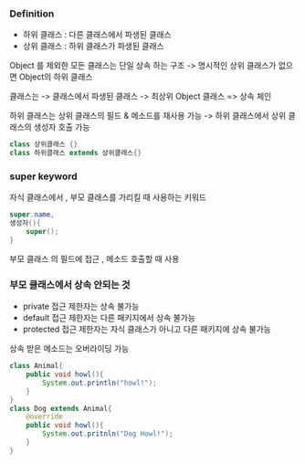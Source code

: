 
### Definition

- 하위 클래스 : 다른 클래스에서 파생된 클래스
- 상위 클래스 : 하위 클래스가 파생된 클래스

 Object 를 제외한 모든 클래스는 단일 상속 하는 구조
 -> 명시적인 상위 클래스가 없으면 Object의 하위 클래스

 클래스는 -> 클래스에서 파생된 클래스 -> 최상위 Object 클래스
 => 상속 체인

하위 클래스는 상위 클래스의 필드 & 메소드를 재사용 가능
-> 하위 클래스에서 상위 클래스의 생성자 호출 가능

```java
class 상위클래스 {}
class 하위클래스 extends 상위클래스{}
```

### super keyword

자식 클래스에서 , 부모 클래스를 가리킬 때 사용하는 키워드
```java
super.name,
생성자(){
	super();
}
```

부모 클래스 의 필드에 접근 , 메소드 호출할 때 사용

### 부모 클래스에서 상속 안되는 것

- private 접근 제한자는 상속 불가능
- default 접근 제한자는 다른 패키지에서 상속 불가능
- protected 접근 제한자는 자식 클래스가 아니고 다른 패키지에 상속 불가능

상속 받은 메소드는 오버라이딩 가능
```java
class Animal{
	public void howl(){
		System.out.println("howl!");
	}
}
class Dog extends Animal{
	@override
	public void howl(){
		System.out.pritnln("Dog Howl!");
	}
}
```


